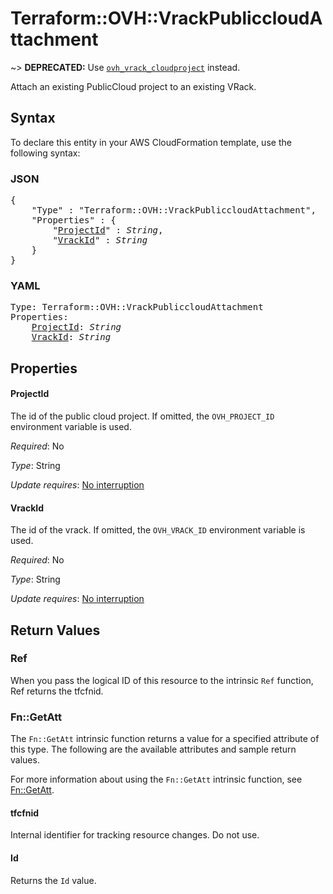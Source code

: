 # Terraform::OVH::VrackPubliccloudAttachment

~> __DEPRECATED:__ Use [`ovh_vrack_cloudproject`](./vrack_cloudproject.html) instead.

Attach an existing PublicCloud project to an existing VRack.

## Syntax

To declare this entity in your AWS CloudFormation template, use the following syntax:

### JSON

<pre>
{
    "Type" : "Terraform::OVH::VrackPubliccloudAttachment",
    "Properties" : {
        "<a href="#projectid" title="ProjectId">ProjectId</a>" : <i>String</i>,
        "<a href="#vrackid" title="VrackId">VrackId</a>" : <i>String</i>
    }
}
</pre>

### YAML

<pre>
Type: Terraform::OVH::VrackPubliccloudAttachment
Properties:
    <a href="#projectid" title="ProjectId">ProjectId</a>: <i>String</i>
    <a href="#vrackid" title="VrackId">VrackId</a>: <i>String</i>
</pre>

## Properties

#### ProjectId

The id of the public cloud project. If omitted,
the `OVH_PROJECT_ID` environment variable is used.

_Required_: No

_Type_: String

_Update requires_: [No interruption](https://docs.aws.amazon.com/AWSCloudFormation/latest/UserGuide/using-cfn-updating-stacks-update-behaviors.html#update-no-interrupt)

#### VrackId

The id of the vrack. If omitted, the `OVH_VRACK_ID`
environment variable is used.

_Required_: No

_Type_: String

_Update requires_: [No interruption](https://docs.aws.amazon.com/AWSCloudFormation/latest/UserGuide/using-cfn-updating-stacks-update-behaviors.html#update-no-interrupt)

## Return Values

### Ref

When you pass the logical ID of this resource to the intrinsic `Ref` function, Ref returns the tfcfnid.

### Fn::GetAtt

The `Fn::GetAtt` intrinsic function returns a value for a specified attribute of this type. The following are the available attributes and sample return values.

For more information about using the `Fn::GetAtt` intrinsic function, see [Fn::GetAtt](https://docs.aws.amazon.com/AWSCloudFormation/latest/UserGuide/intrinsic-function-reference-getatt.html).

#### tfcfnid

Internal identifier for tracking resource changes. Do not use.

#### Id

Returns the <code>Id</code> value.

